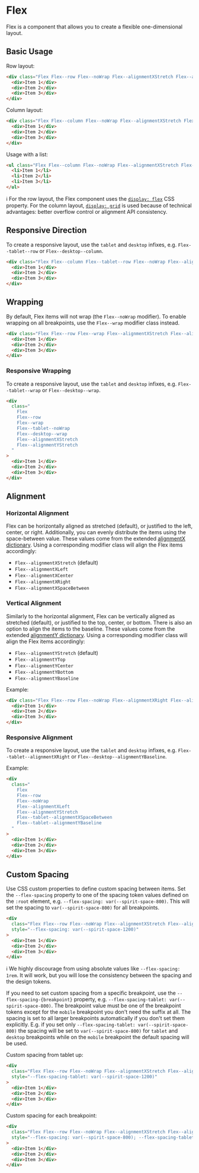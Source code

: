 # Flex

Flex is a component that allows you to create a flexible one-dimensional layout.

## Basic Usage

Row layout:

```html
<div class="Flex Flex--row Flex--noWrap Flex--alignmentXStretch Flex--alignmentYStretch">
  <div>Item 1</div>
  <div>Item 2</div>
  <div>Item 3</div>
</div>
```

Column layout:

```html
<div class="Flex Flex--column Flex--noWrap Flex--alignmentXStretch Flex--alignmentYStretch">
  <div>Item 1</div>
  <div>Item 2</div>
  <div>Item 3</div>
</div>
```

Usage with a list:

```html
<ul class="Flex Flex--column Flex--noWrap Flex--alignmentXStretch Flex--alignmentYStretch">
  <li>Item 1</li>
  <li>Item 2</li>
  <li>Item 3</li>
</ul>
```

ℹ️ For the row layout, the Flex component uses the [`display: flex`][mdn-display-flex] CSS property. For the column
layout, [`display: grid`][mdn-display-grid] is used because of technical advantages: better overflow control or
alignment API consistency.

## Responsive Direction

To create a responsive layout, use the `tablet` and `desktop` infixes, e.g. `Flex--tablet--row` or `Flex--desktop--column`.

```html
<div class="Flex Flex--column Flex--tablet--row Flex--noWrap Flex--alignmentXStretch Flex--alignmentYStretch">
  <div>Item 1</div>
  <div>Item 2</div>
  <div>Item 3</div>
</div>
```

## Wrapping

By default, Flex items will not wrap (the `Flex--noWrap` modifier). To enable wrapping on all breakpoints, use the
`Flex--wrap` modifier class instead.

```html
<div class="Flex Flex--row Flex--wrap Flex--alignmentXStretch Flex--alignmentYStretch">
  <div>Item 1</div>
  <div>Item 2</div>
  <div>Item 3</div>
</div>
```

### Responsive Wrapping

To create a responsive layout, use the `tablet` and `desktop` infixes, e.g. `Flex--tablet--wrap` or `Flex--desktop--wrap`.

```html
<div
  class="
    Flex
    Flex--row
    Flex--wrap
    Flex--tablet--noWrap
    Flex--desktop--wrap
    Flex--alignmentXStretch
    Flex--alignmentYStretch
  "
>
  <div>Item 1</div>
  <div>Item 2</div>
  <div>Item 3</div>
</div>
```

## Alignment

### Horizontal Alignment

Flex can be horizontally aligned as stretched (default), or justified to the left, center, or right. Additionally, you
can evenly distribute the items using the space-between value. These values come from the extended
[alignmentX dictionary][dictionary-alignment]. Using a corresponding modifier class will align the Flex items accordingly:

- `Flex--alignmentXStretch` (default)
- `Flex--alignmentXLeft`
- `Flex--alignmentXCenter`
- `Flex--alignmentXRight`
- `Flex--alignmentXSpaceBetween`

### Vertical Alignment

Similarly to the horizontal alignment, Flex can be vertically aligned as stretched (default), or justified to the top,
center, or bottom. There is also an option to align the items to the baseline. These values come from the extended
[alignmentY dictionary][dictionary-alignment]. Using a corresponding modifier class will align the Flex items accordingly:

- `Flex--alignmentYStretch` (default)
- `Flex--alignmentYTop`
- `Flex--alignmentYCenter`
- `Flex--alignmentYBottom`
- `Flex--alignmentYBaseline`

Example:

```html
<div class="Flex Flex--row Flex--noWrap Flex--alignmentXRight Flex--alignmentYBaseline">
  <div>Item 1</div>
  <div>Item 2</div>
  <div>Item 3</div>
</div>
```

### Responsive Alignment

To create a responsive layout, use the `tablet` and `desktop` infixes, e.g. `Flex--tablet--alignmentXRight` or
`Flex--desktop--alignmentYBaseline`.

Example:

```html
<div
  class="
    Flex
    Flex--row
    Flex--noWrap
    Flex--alignmentXLeft
    Flex--alignmentYStretch
    Flex--tablet--alignmentXSpaceBetween
    Flex--tablet--alignmentYBaseline
  "
>
  <div>Item 1</div>
  <div>Item 2</div>
  <div>Item 3</div>
</div>
```

## Custom Spacing

Use CSS custom properties to define custom spacing between items. Set the `--flex-spacing` property to one of the
spacing token values defined on the `:root` element, e.g. `--flex-spacing: var(--spirit-space-800)`.
This will set the spacing to `var(--spirit-space-800)` for all breakpoints.

```html
<div
  class="Flex Flex--row Flex--noWrap Flex--alignmentXStretch Flex--alignmentYStretch"
  style="--flex-spacing: var(--spirit-space-1200)"
>
  <div>Item 1</div>
  <div>Item 2</div>
  <div>Item 3</div>
</div>
```

ℹ️ We highly discourage from using absolute values like `--flex-spacing: 1rem`. It will work, but you will lose
the consistency between the spacing and the design tokens.

If you need to set custom spacing from a specific breakpoint, use the `--flex-spacing-{breakpoint}` property,
e.g. `--flex-spacing-tablet: var(--spirit-space-800)`. The breakpoint value must be one of the breakpoint tokens
except for the `mobile` breakpoint you don't need the suffix at all. The spacing is set to all larger breakpoints
automatically if you don't set them explicitly. E.g. if you set only `--flex-spacing-tablet: var(--spirit-space-800)`
the spacing will be set to `var(--spirit-space-800)` for `tablet` and `desktop` breakpoints while on the `mobile`
breakpoint the default spacing will be used.

Custom spacing from tablet up:

```html
<div
  class="Flex Flex--row Flex--noWrap Flex--alignmentXStretch Flex--alignmentYStretch"
  style="--flex-spacing-tablet: var(--spirit-space-1200)"
>
  <div>Item 1</div>
  <div>Item 2</div>
  <div>Item 3</div>
</div>
```

Custom spacing for each breakpoint:

```html
<div
  class="Flex Flex--row Flex--noWrap Flex--alignmentXStretch Flex--alignmentYStretch"
  style="--flex-spacing: var(--spirit-space-800); --flex-spacing-tablet: var(--spirit-space-1000); --flex-spacing-desktop: var(--spirit-space-1200)"
>
  <div>Item 1</div>
  <div>Item 2</div>
  <div>Item 3</div>
</div>
```

[mdn-display-flex]: https://developer.mozilla.org/en-US/docs/Web/CSS/CSS_flexible_box_layout
[mdn-display-grid]: https://developer.mozilla.org/en-US/docs/Web/CSS/CSS_grid_layout
[dictionary-alignment]: https://github.com/lmc-eu/spirit-design-system/blob/main/docs/DICTIONARIES.md#alignment
